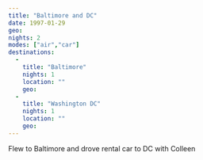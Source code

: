 ```yaml
---
title: "Baltimore and DC"
date: 1997-01-29
geo:
nights: 2
modes: ["air","car"]
destinations:
  -
    title: "Baltimore"
    nights: 1
    location: ""
    geo:
  -
    title: "Washington DC"
    nights: 1
    location: ""
    geo:
---
```


Flew to Baltimore and drove rental car to DC with Colleen
